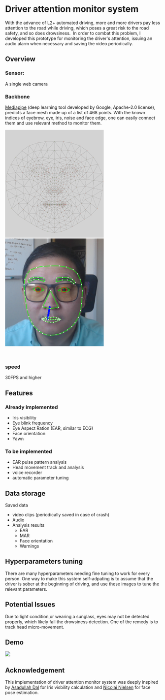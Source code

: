 # Driver attention monitor system
With the advance of L2+ automated driving, more and more drivers pay 
less attention to the road while driving, which poses a great risk to the road safety, and so does drowsiness.  In order to combat this problem, I developed this prototype for monitoring the driver's attention, issuing an audio alarm when necessary and saving the video periodically. 

## Overview 
### Sensor:
 A single web camera 

### Backbone
[Mediapipe](https://google.github.io/mediapipe/) (deep learning tool developed by Google,
Apache-2.0 license), predicts a face mesh made up of a list of 468 points. With the known indices of eyebrow, eye, iris, noise and face edge, one can easily connect them and use relevant method to monitor them.
<p align="left">
<img src="./md/canonical_face_model_uv_visualization.png" width="320" height="350" />
<img src="./md/face-outline.png" width="320" height="350" />
</p>


  
### speed
30FPS and higher 

## Features
### Already implemented 
- Iris visibility 
- Eye blink frequency 
- Eye Aspect Ration (EAR, similar to ECG)
- Face orientation 
- Yawn 

### To be implemented
- EAR pulse pattern analysis 
- Head movement track and analysis 
- voice recorder  
- automatic parameter tuning 

## Data storage 
Saved data
- video clips (periodically saved in case of crash)
- Audio 
- Analysis results 
  - EAR
  - MAR
  - Face orientation
  - Warnings 
  
## Hyperparameters tuning 
There are many hyperparameters needing fine tuning to work for every person. One way to make this system self-adpating is to assume that the driver is sober at the beginning of driving,
and use these images to tune the relevant parameters. 

## Potential Issues
Due to light condition,or wearing a sunglass, eyes may not be detected properly, which likely fail the drowsiness detection. One of the remedy is to track head micro-movement.


## Demo

<img src="./md/ezgif.com-gif-maker.gif"  />

## Acknowledgement 
This implementation of driver attention monitor system was deeply inspired by [Asadullah Dal](https://github.com/Asadullah-Dal17/iris-Segmentation-mediapipe-python) for Iris visbility calculation and [Nicolai Nielsen](https://www.youtube.com/watch?v=-toNMaS4SeQ) for face pose estimation.
